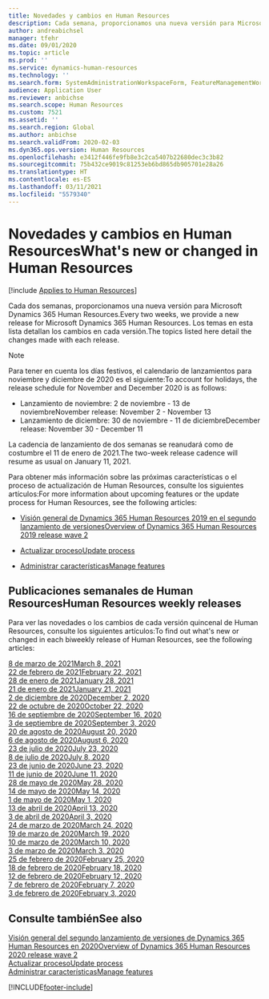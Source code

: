 ```yaml
---
title: Novedades y cambios en Human Resources
description: Cada semana, proporcionamos una nueva versión para Microsoft Dynamics 365 Human Resources. Los temas en esta lista detallan los cambios realizados cada semana.
author: andreabichsel
manager: tfehr
ms.date: 09/01/2020
ms.topic: article
ms.prod: ''
ms.service: dynamics-human-resources
ms.technology: ''
ms.search.form: SystemAdministrationWorkspaceForm, FeatureManagementWorkspace
audience: Application User
ms.reviewer: anbichse
ms.search.scope: Human Resources
ms.custom: 7521
ms.assetid: ''
ms.search.region: Global
ms.author: anbichse
ms.search.validFrom: 2020-02-03
ms.dyn365.ops.version: Human Resources
ms.openlocfilehash: e3412f446fe9fb8e3c2ca5407b22680dec3c3b82
ms.sourcegitcommit: 75b432ce9019c81253eb6bd865db905701e28a26
ms.translationtype: HT
ms.contentlocale: es-ES
ms.lasthandoff: 03/11/2021
ms.locfileid: "5579340"
---
```

# <a name="whats-new-or-changed-in-human-resources"></a><span data-ttu-id="f8fe7-104">Novedades y cambios en Human Resources</span><span class="sxs-lookup"><span data-stu-id="f8fe7-104">What's new or changed in Human Resources</span></span>

[!include [Applies to Human Resources](../includes/applies-to-hr.md)]

<span data-ttu-id="f8fe7-105">Cada dos semanas, proporcionamos una nueva versión para Microsoft Dynamics 365 Human Resources.</span><span class="sxs-lookup"><span data-stu-id="f8fe7-105">Every two weeks, we provide a new release for Microsoft Dynamics 365 Human Resources.</span></span> <span data-ttu-id="f8fe7-106">Los temas en esta lista detallan los cambios en cada versión.</span><span class="sxs-lookup"><span data-stu-id="f8fe7-106">The topics listed here detail the changes made with each release.</span></span>

>[!NOTE]
><span data-ttu-id="f8fe7-107">Para tener en cuenta los días festivos, el calendario de lanzamientos para noviembre y diciembre de 2020 es el siguiente:</span><span class="sxs-lookup"><span data-stu-id="f8fe7-107">To account for holidays, the release schedule for November and December 2020 is as follows:</span></span>
>
>- <span data-ttu-id="f8fe7-108">Lanzamiento de noviembre: 2 de noviembre - 13 de noviembre</span><span class="sxs-lookup"><span data-stu-id="f8fe7-108">November release: November 2 - November 13</span></span>
>- <span data-ttu-id="f8fe7-109">Lanzamiento de diciembre: 30 de noviembre - 11 de diciembre</span><span class="sxs-lookup"><span data-stu-id="f8fe7-109">December release: November 30 - December 11</span></span>
> 
><span data-ttu-id="f8fe7-110">La cadencia de lanzamiento de dos semanas se reanudará como de costumbre el 11 de enero de 2021.</span><span class="sxs-lookup"><span data-stu-id="f8fe7-110">The two-week release cadence will resume as usual on January 11, 2021.</span></span>

<span data-ttu-id="f8fe7-111">Para obtener más información sobre las próximas características o el proceso de actualización de Human Resources, consulte los siguientes artículos:</span><span class="sxs-lookup"><span data-stu-id="f8fe7-111">For more information about upcoming features or the update process for Human Resources, see the following articles:</span></span> 

- [<span data-ttu-id="f8fe7-112">Visión general de Dynamics 365 Human Resources 2019 en el segundo lanzamiento de versiones</span><span class="sxs-lookup"><span data-stu-id="f8fe7-112">Overview of Dynamics 365 Human Resources 2019 release wave 2</span></span>](https://docs.microsoft.com/dynamics365-release-plan/2019wave2/dynamics365-human-resources/)

- [<span data-ttu-id="f8fe7-113">Actualizar proceso</span><span class="sxs-lookup"><span data-stu-id="f8fe7-113">Update process</span></span>](hr-admin-setup-update-process.md)

- [<span data-ttu-id="f8fe7-114">Administrar características</span><span class="sxs-lookup"><span data-stu-id="f8fe7-114">Manage features</span></span>](hr-admin-manage-features.md)

## <a name="human-resources-weekly-releases"></a><span data-ttu-id="f8fe7-115">Publicaciones semanales de Human Resources</span><span class="sxs-lookup"><span data-stu-id="f8fe7-115">Human Resources weekly releases</span></span>

<span data-ttu-id="f8fe7-116">Para ver las novedades o los cambios de cada versión quincenal de Human Resources, consulte los siguientes artículos:</span><span class="sxs-lookup"><span data-stu-id="f8fe7-116">To find out what's new or changed in each biweekly release of Human Resources, see the following articles:</span></span>

[<span data-ttu-id="f8fe7-117">8 de marzo de 2021</span><span class="sxs-lookup"><span data-stu-id="f8fe7-117">March 8, 2021</span></span>](hr-whats-new-2021-03-08.md)</br>
[<span data-ttu-id="f8fe7-118">22 de febrero de 2021</span><span class="sxs-lookup"><span data-stu-id="f8fe7-118">February 22, 2021</span></span>](hr-whats-new-2021-02-22.md)</br>
[<span data-ttu-id="f8fe7-119">28 de enero de 2021</span><span class="sxs-lookup"><span data-stu-id="f8fe7-119">January 28, 2021</span></span>](hr-whats-new-2021-01-28.md)</br>
[<span data-ttu-id="f8fe7-120">21 de enero de 2021</span><span class="sxs-lookup"><span data-stu-id="f8fe7-120">January 21, 2021</span></span>](hr-whats-new-2021-01-21.md)</br>
[<span data-ttu-id="f8fe7-121">2 de diciembre de 2020</span><span class="sxs-lookup"><span data-stu-id="f8fe7-121">December 2, 2020</span></span>](hr-whats-new-2020-12-02.md)</br>
[<span data-ttu-id="f8fe7-122">22 de octubre de 2020</span><span class="sxs-lookup"><span data-stu-id="f8fe7-122">October 22, 2020</span></span>](hr-whats-new-2020-10-22.md)</br>
[<span data-ttu-id="f8fe7-123">16 de septiembre de 2020</span><span class="sxs-lookup"><span data-stu-id="f8fe7-123">September 16, 2020</span></span>](hr-whats-new-2020-09-16.md)</br>
[<span data-ttu-id="f8fe7-124">3 de septiembre de 2020</span><span class="sxs-lookup"><span data-stu-id="f8fe7-124">September 3, 2020</span></span>](hr-whats-new-2020-09-03.md)</br>
[<span data-ttu-id="f8fe7-125">20 de agosto de 2020</span><span class="sxs-lookup"><span data-stu-id="f8fe7-125">August 20, 2020</span></span>](hr-whats-new-2020-08-20.md)</br>
[<span data-ttu-id="f8fe7-126">6 de agosto de 2020</span><span class="sxs-lookup"><span data-stu-id="f8fe7-126">August 6, 2020</span></span>](hr-whats-new-2020-08-06.md)</br>
[<span data-ttu-id="f8fe7-127">23 de julio de 2020</span><span class="sxs-lookup"><span data-stu-id="f8fe7-127">July 23, 2020</span></span>](hr-whats-new-2020-07-23.md)</br>
[<span data-ttu-id="f8fe7-128">8 de julio de 2020</span><span class="sxs-lookup"><span data-stu-id="f8fe7-128">July 8, 2020</span></span>](hr-whats-new-2020-07-08.md)</br>
[<span data-ttu-id="f8fe7-129">23 de junio de 2020</span><span class="sxs-lookup"><span data-stu-id="f8fe7-129">June 23, 2020</span></span>](hr-whats-new-2020-06-23.md)</br>
[<span data-ttu-id="f8fe7-130">11 de junio de 2020</span><span class="sxs-lookup"><span data-stu-id="f8fe7-130">June 11, 2020</span></span>](hr-whats-new-2020-06-11.md)</br>
[<span data-ttu-id="f8fe7-131">28 de mayo de 2020</span><span class="sxs-lookup"><span data-stu-id="f8fe7-131">May 28, 2020</span></span>](hr-whats-new-2020-05-28.md)</br>
[<span data-ttu-id="f8fe7-132">14 de mayo de 2020</span><span class="sxs-lookup"><span data-stu-id="f8fe7-132">May 14, 2020</span></span>](hr-whats-new-2020-05-14.md)</br>
[<span data-ttu-id="f8fe7-133">1 de mayo de 2020</span><span class="sxs-lookup"><span data-stu-id="f8fe7-133">May 1, 2020</span></span>](hr-whats-new-2020-05-01.md)</br>
[<span data-ttu-id="f8fe7-134">13 de abril de 2020</span><span class="sxs-lookup"><span data-stu-id="f8fe7-134">April 13, 2020</span></span>](hr-whats-new-2020-04-13.md)</br>
[<span data-ttu-id="f8fe7-135">3 de abril de 2020</span><span class="sxs-lookup"><span data-stu-id="f8fe7-135">April 3, 2020</span></span>](hr-whats-new-2020-04-03.md)</br>
[<span data-ttu-id="f8fe7-136">24 de marzo de 2020</span><span class="sxs-lookup"><span data-stu-id="f8fe7-136">March 24, 2020</span></span>](hr-whats-new-2020-03-24.md)</br>
[<span data-ttu-id="f8fe7-137">19 de marzo de 2020</span><span class="sxs-lookup"><span data-stu-id="f8fe7-137">March 19, 2020</span></span>](hr-whats-new-2020-03-19.md)</br>
[<span data-ttu-id="f8fe7-138">10 de marzo de 2020</span><span class="sxs-lookup"><span data-stu-id="f8fe7-138">March 10, 2020</span></span>](hr-whats-new-2020-03-10.md)</br>
[<span data-ttu-id="f8fe7-139">3 de marzo de 2020</span><span class="sxs-lookup"><span data-stu-id="f8fe7-139">March 3, 2020</span></span>](hr-whats-new-2020-03-03.md)</br>
[<span data-ttu-id="f8fe7-140">25 de febrero de 2020</span><span class="sxs-lookup"><span data-stu-id="f8fe7-140">February 25, 2020</span></span>](hr-whats-new-2020-02-25.md)</br>
[<span data-ttu-id="f8fe7-141">18 de febrero de 2020</span><span class="sxs-lookup"><span data-stu-id="f8fe7-141">February 18, 2020</span></span>](hr-whats-new-2020-02-18.md)</br>
[<span data-ttu-id="f8fe7-142">12 de febrero de 2020</span><span class="sxs-lookup"><span data-stu-id="f8fe7-142">February 12, 2020</span></span>](hr-whats-new-2020-02-12.md)</br>
[<span data-ttu-id="f8fe7-143">7 de febrero de 2020</span><span class="sxs-lookup"><span data-stu-id="f8fe7-143">February 7, 2020</span></span>](hr-whats-new-2020-02-07.md)</br>
[<span data-ttu-id="f8fe7-144">3 de febrero de 2020</span><span class="sxs-lookup"><span data-stu-id="f8fe7-144">February 3, 2020</span></span>](hr-whats-new-2020-02-03.md)

## <a name="see-also"></a><span data-ttu-id="f8fe7-145">Consulte también</span><span class="sxs-lookup"><span data-stu-id="f8fe7-145">See also</span></span>

[<span data-ttu-id="f8fe7-146">Visión general del segundo lanzamiento de versiones de Dynamics 365 Human Resources en 2020</span><span class="sxs-lookup"><span data-stu-id="f8fe7-146">Overview of Dynamics 365 Human Resources 2020 release wave 2</span></span>](https://docs.microsoft.com/dynamics365-release-plan/2020wave2/human-resources/dynamics365-human-resources/)</br>
[<span data-ttu-id="f8fe7-147">Actualizar proceso</span><span class="sxs-lookup"><span data-stu-id="f8fe7-147">Update process</span></span>](hr-admin-setup-update-process.md)</br>
[<span data-ttu-id="f8fe7-148">Administrar características</span><span class="sxs-lookup"><span data-stu-id="f8fe7-148">Manage features</span></span>](hr-admin-manage-features.md)


[!INCLUDE[footer-include](../includes/footer-banner.md)]
